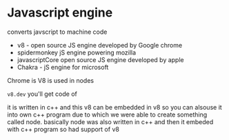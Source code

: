 # Javascript engine

converts  javscript to machine code

- v8 - open source JS engine developed by Google chrome
- spidermonkey jS engine powering mozilla
- javascriptCore open source JS engine developed by apple
- Chakra - jS engine for microsoft

Chrome is V8 is used in nodes

`v8.dev` you'll get code of 

it is written in c++ and this v8 can be embedded in v8 so you can alsouse it into own c++ program due to which we were able to create something called node. basically node was also written in c++ and then it embeded with c++ program so had support of v8
